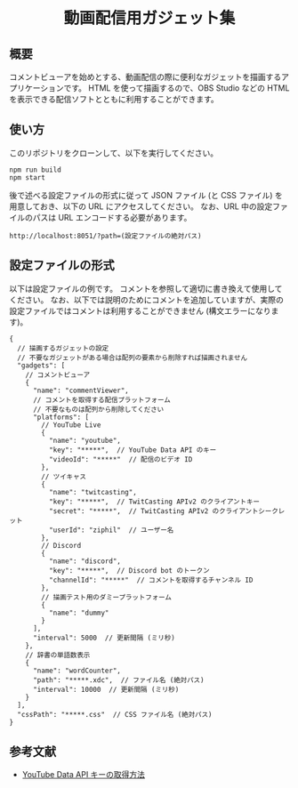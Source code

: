 <div align="center">
<h1>動画配信用ガジェット集</h1>
</div>


## 概要
コメントビューアを始めとする、動画配信の際に便利なガジェットを描画するアプリケーションです。
HTML を使って描画するので、OBS Studio などの HTML を表示できる配信ソフトとともに利用することができます。

## 使い方
このリポジトリをクローンして、以下を実行してください。
```
npm run build
npm start
```
後で述べる設定ファイルの形式に従って JSON ファイル (と CSS ファイル) を用意しておき、以下の URL にアクセスしてください。
なお、URL 中の設定ファイルのパスは URL エンコードする必要があります。
```
http://localhost:8051/?path=(設定ファイルの絶対パス)
```

## 設定ファイルの形式
以下は設定ファイルの例です。
コメントを参照して適切に書き換えて使用してください。
なお、以下では説明のためにコメントを追加していますが、実際の設定ファイルではコメントは利用することができません (構文エラーになります)。
```jsonc
{
  // 描画するガジェットの設定
  // 不要なガジェットがある場合は配列の要素から削除すれば描画されません
  "gadgets": [
    // コメントビューア
    {
      "name": "commentViewer",
      // コメントを取得する配信プラットフォーム
      // 不要なものは配列から削除してください
      "platforms": [
        // YouTube Live
        {
          "name": "youtube",
          "key": "*****",  // YouTube Data API のキー
          "videoId": "*****"  // 配信のビデオ ID
        },
        // ツイキャス
        {
          "name": "twitcasting",
          "key": "*****",  // TwitCasting APIv2 のクライアントキー
          "secret": "*****",  // TwitCasting APIv2 のクライアントシークレット
          "userId": "ziphil"  // ユーザー名
        },
        // Discord
        {
          "name": "discord",
          "key": "*****",  // Discord bot のトークン
          "channelId": "*****"  // コメントを取得するチャンネル ID
        },
        // 描画テスト用のダミープラットフォーム
        {
          "name": "dummy"
        }
      ],
      "interval": 5000  // 更新間隔 (ミリ秒)
    },
    // 辞書の単語数表示
    {
      "name": "wordCounter",
      "path": "*****.xdc",  // ファイル名 (絶対パス)
      "interval": 10000  // 更新間隔 (ミリ秒)
    }
  ],
  "cssPath": "*****.css"  // CSS ファイル名 (絶対パス)
}
```

## 参考文献
- [YouTube Data API キーの取得方法](https://qiita.com/iroiro_bot/items/1016a6a439dfb8d21eca)
